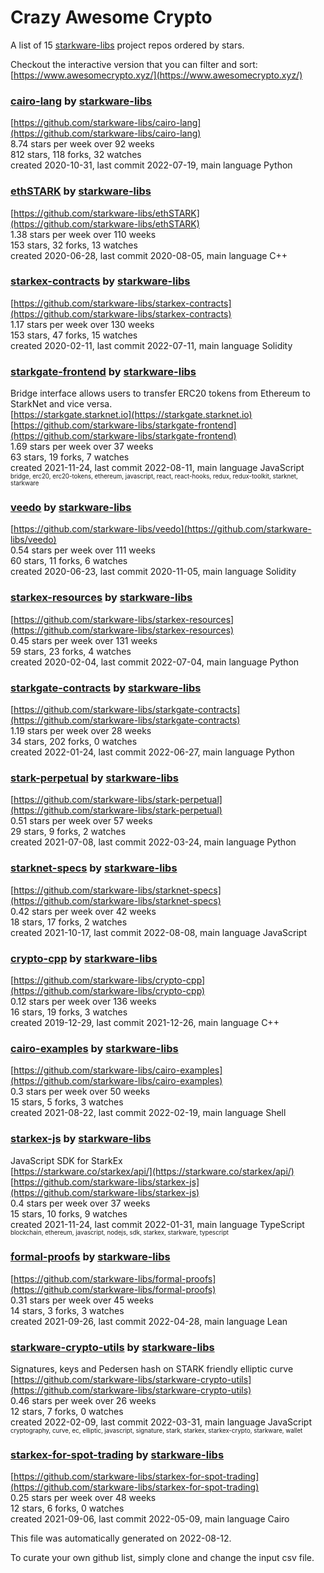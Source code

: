 # Crazy Awesome Crypto
A list of 15 [starkware-libs](https://github.com/starkware-libs) project repos ordered by stars.  

Checkout the interactive version that you can filter and sort: 
[https://www.awesomecrypto.xyz/](https://www.awesomecrypto.xyz/)  


### [cairo-lang](https://github.com/starkware-libs/cairo-lang) by [starkware-libs](https://github.com/starkware-libs)  
  
[https://github.com/starkware-libs/cairo-lang](https://github.com/starkware-libs/cairo-lang)  
8.74 stars per week over 92 weeks  
812 stars, 118 forks, 32 watches  
created 2020-10-31, last commit 2022-07-19, main language Python  


### [ethSTARK](https://github.com/starkware-libs/ethSTARK) by [starkware-libs](https://github.com/starkware-libs)  
  
[https://github.com/starkware-libs/ethSTARK](https://github.com/starkware-libs/ethSTARK)  
1.38 stars per week over 110 weeks  
153 stars, 32 forks, 13 watches  
created 2020-06-28, last commit 2020-08-05, main language C++  


### [starkex-contracts](https://github.com/starkware-libs/starkex-contracts) by [starkware-libs](https://github.com/starkware-libs)  
  
[https://github.com/starkware-libs/starkex-contracts](https://github.com/starkware-libs/starkex-contracts)  
1.17 stars per week over 130 weeks  
153 stars, 47 forks, 15 watches  
created 2020-02-11, last commit 2022-07-11, main language Solidity  


### [starkgate-frontend](https://github.com/starkware-libs/starkgate-frontend) by [starkware-libs](https://github.com/starkware-libs)  
Bridge interface allows users to transfer ERC20 tokens from Ethereum to StarkNet and vice versa.  
[https://starkgate.starknet.io](https://starkgate.starknet.io)  
[https://github.com/starkware-libs/starkgate-frontend](https://github.com/starkware-libs/starkgate-frontend)  
1.69 stars per week over 37 weeks  
63 stars, 19 forks, 7 watches  
created 2021-11-24, last commit 2022-08-11, main language JavaScript  
<sub><sup>bridge, erc20, erc20-tokens, ethereum, javascript, react, react-hooks, redux, redux-toolkit, starknet, starkware</sup></sub>


### [veedo](https://github.com/starkware-libs/veedo) by [starkware-libs](https://github.com/starkware-libs)  
  
[https://github.com/starkware-libs/veedo](https://github.com/starkware-libs/veedo)  
0.54 stars per week over 111 weeks  
60 stars, 11 forks, 6 watches  
created 2020-06-23, last commit 2020-11-05, main language Solidity  


### [starkex-resources](https://github.com/starkware-libs/starkex-resources) by [starkware-libs](https://github.com/starkware-libs)  
  
[https://github.com/starkware-libs/starkex-resources](https://github.com/starkware-libs/starkex-resources)  
0.45 stars per week over 131 weeks  
59 stars, 23 forks, 4 watches  
created 2020-02-04, last commit 2022-07-04, main language Python  


### [starkgate-contracts](https://github.com/starkware-libs/starkgate-contracts) by [starkware-libs](https://github.com/starkware-libs)  
  
[https://github.com/starkware-libs/starkgate-contracts](https://github.com/starkware-libs/starkgate-contracts)  
1.19 stars per week over 28 weeks  
34 stars, 202 forks, 0 watches  
created 2022-01-24, last commit 2022-06-27, main language Python  


### [stark-perpetual](https://github.com/starkware-libs/stark-perpetual) by [starkware-libs](https://github.com/starkware-libs)  
  
[https://github.com/starkware-libs/stark-perpetual](https://github.com/starkware-libs/stark-perpetual)  
0.51 stars per week over 57 weeks  
29 stars, 9 forks, 2 watches  
created 2021-07-08, last commit 2022-03-24, main language Python  


### [starknet-specs](https://github.com/starkware-libs/starknet-specs) by [starkware-libs](https://github.com/starkware-libs)  
  
[https://github.com/starkware-libs/starknet-specs](https://github.com/starkware-libs/starknet-specs)  
0.42 stars per week over 42 weeks  
18 stars, 17 forks, 2 watches  
created 2021-10-17, last commit 2022-08-08, main language JavaScript  


### [crypto-cpp](https://github.com/starkware-libs/crypto-cpp) by [starkware-libs](https://github.com/starkware-libs)  
  
[https://github.com/starkware-libs/crypto-cpp](https://github.com/starkware-libs/crypto-cpp)  
0.12 stars per week over 136 weeks  
16 stars, 19 forks, 3 watches  
created 2019-12-29, last commit 2021-12-26, main language C++  


### [cairo-examples](https://github.com/starkware-libs/cairo-examples) by [starkware-libs](https://github.com/starkware-libs)  
  
[https://github.com/starkware-libs/cairo-examples](https://github.com/starkware-libs/cairo-examples)  
0.3 stars per week over 50 weeks  
15 stars, 5 forks, 3 watches  
created 2021-08-22, last commit 2022-02-19, main language Shell  


### [starkex-js](https://github.com/starkware-libs/starkex-js) by [starkware-libs](https://github.com/starkware-libs)  
JavaScript SDK for StarkEx  
[https://starkware.co/starkex/api/](https://starkware.co/starkex/api/)  
[https://github.com/starkware-libs/starkex-js](https://github.com/starkware-libs/starkex-js)  
0.4 stars per week over 37 weeks  
15 stars, 10 forks, 9 watches  
created 2021-11-24, last commit 2022-01-31, main language TypeScript  
<sub><sup>blockchain, ethereum, javascript, nodejs, sdk, starkex, starkware, typescript</sup></sub>


### [formal-proofs](https://github.com/starkware-libs/formal-proofs) by [starkware-libs](https://github.com/starkware-libs)  
  
[https://github.com/starkware-libs/formal-proofs](https://github.com/starkware-libs/formal-proofs)  
0.31 stars per week over 45 weeks  
14 stars, 3 forks, 3 watches  
created 2021-09-26, last commit 2022-04-28, main language Lean  


### [starkware-crypto-utils](https://github.com/starkware-libs/starkware-crypto-utils) by [starkware-libs](https://github.com/starkware-libs)  
Signatures, keys and Pedersen hash on STARK friendly elliptic curve  
[https://github.com/starkware-libs/starkware-crypto-utils](https://github.com/starkware-libs/starkware-crypto-utils)  
0.46 stars per week over 26 weeks  
12 stars, 7 forks, 0 watches  
created 2022-02-09, last commit 2022-03-31, main language JavaScript  
<sub><sup>cryptography, curve, ec, elliptic, javascript, signature, stark, starkex, starkex-crypto, starkware, wallet</sup></sub>


### [starkex-for-spot-trading](https://github.com/starkware-libs/starkex-for-spot-trading) by [starkware-libs](https://github.com/starkware-libs)  
  
[https://github.com/starkware-libs/starkex-for-spot-trading](https://github.com/starkware-libs/starkex-for-spot-trading)  
0.25 stars per week over 48 weeks  
12 stars, 6 forks, 0 watches  
created 2021-09-06, last commit 2022-05-09, main language Cairo  


This file was automatically generated on 2022-08-12.  

To curate your own github list, simply clone and change the input csv file.  